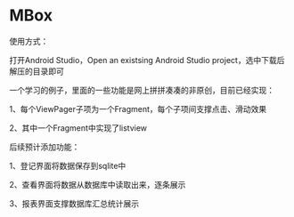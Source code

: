# MBox
使用方式：</p>
打开Android Studio，Open an existsing Android Studio project，选中下载后解压的目录即可 </p>
</p>
一个学习的例子，里面的一些功能是网上拼拼凑凑的非原创，目前已经实现：</p>
1、每个ViewPager子项为一个Fragment，每个子项间支撑点击、滑动效果</p>
2、其中一个Fragment中实现了listview</p>
</p>
后续预计添加功能：</p>
1、登记界面将数据保存到sqlite中</p>
2、查看界面将数据从数据库中读取出来，逐条展示</p>
3、报表界面支撑数据库汇总统计展示</p>
